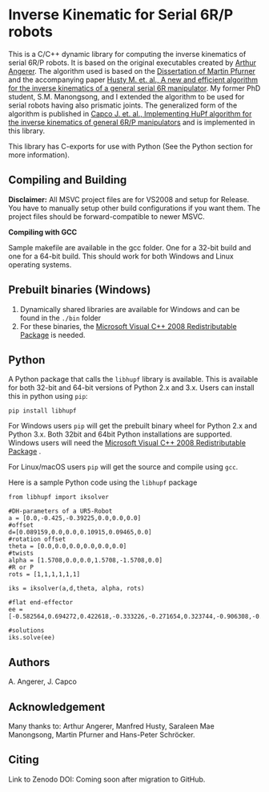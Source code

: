 # Inverse Kinematic for Serial 6R/P robots

This is a C/C++ dynamic library for computing the inverse kinematics of serial 6R/P robots. It is based on the original 
executables created by 
[Arthur Angerer](https://www.umit-tirol.at/page.cfm?vpath=personendetails&genericpageid=100151&switchLocale=de_AT). The algorithm used is 
based on 
the [Dissertation of Martin Pfurner](http://repository.uibk.ac.at/alo?objid=1015078) and the accompanying paper [Husty 
M. et. al., A new and efficient algorithm for the inverse kinematics of a general serial 6R 
manipulator](https://doi.org/10.1016/j.mechmachtheory.2006.02.001). My former PhD student, S.M. Manongsong, and I 
extended the algorithm to be used for serial robots having also prismatic joints. The generalized form of the 
algorithm is published in [Capco J. et. al., Implementing HuPf algorithm for the inverse kinematics of general 6R/P manipulators](https://doi.org/10.1007/978-3-030-26831-2_6) and is implemented in this library.

This library has C-exports for use with Python (See the Python section for more information).

## Compiling and Building

**Disclaimer:** All MSVC project files are for VS2008 and setup for Release. You have to manually setup other build configurations if you want them. The project files should be forward-compatible to newer MSVC. 

**Compiling with GCC** 

Sample makefile are available in the gcc folder. One for a 32-bit build and one for a 64-bit build. This should work for both Windows and Linux operating systems.

## Prebuilt binaries (Windows)

1. Dynamically shared libraries are available for Windows and can be found in the `./bin` folder
1. For these binaries, the [Microsoft Visual C++ 2008 Redistributable Package](https://www.microsoft.com/en-us/download/details.aspx?id=26368) is needed.


## Python

A Python package that calls the `libhupf` library is available. This is available for both 32-bit and 64-bit versions of Python 2.x and 3.x. Users can install this in python using `pip`:

```
pip install libhupf
```

For Windows users `pip` will get the prebuilt binary wheel for Python 2.x and Python 3.x. Both 32bit and 64bit Python installations are supported. Windows users will need the [Microsoft Visual C++ 2008 Redistributable Package](https://www.microsoft.com/en-us/download/details.aspx?id=26368) .

For Linux/macOS users `pip` will get the source and compile using `gcc`.

Here is a sample Python code using the `libhupf` package
```
from libhupf import iksolver

#DH-parameters of a UR5-Robot
a = [0.0,-0.425,-0.39225,0.0,0.0,0.0]
#offset
d=[0.089159,0.0,0.0,0.10915,0.09465,0.0]
#rotation offset
theta = [0.0,0.0,0.0,0.0,0.0,0.0]
#twists
alpha = [1.5708,0.0,0.0,1.5708,-1.5708,0.0]
#R or P
rots = [1,1,1,1,1,1]   
 
iks = iksolver(a,d,theta, alpha, rots)

#flat end-effector
ee = [-0.582564,0.694272,0.422618,-0.333226,-0.271654,0.323744,-0.906308,-0.275819,-0.766044,-0.642788,0,-0.489578,0,0,0,1]

#solutions
iks.solve(ee)

```
## Authors
A. Angerer, J. Capco

## Acknowledgement

Many thanks to:
Arthur Angerer, Manfred Husty, Saraleen Mae Manongsong, Martin Pfurner and Hans-Peter Schröcker.

## Citing
 Link to Zenodo DOI: Coming soon after migration to GitHub.
 